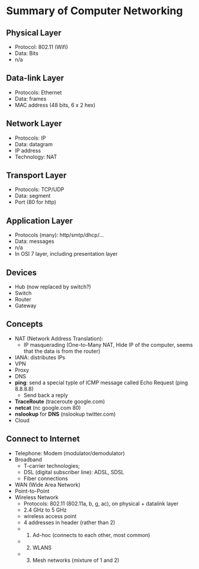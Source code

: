 # Summary of Computer Networking

## Physical Layer
- Protocol: 802.11 (Wifi)
- Data: Bits
- n/a

## Data-link Layer
- Protocols: Ethernet
- Data: frames
- MAC address (48 bits, 6 x 2 hex)

## Network Layer
- Protocols: IP
- Data: datagram
- IP address
- Technology: NAT

## Transport Layer
- Protocols: TCP/UDP
- Data: segment
- Port (80 for http)

## Application Layer
- Protocols (many): http/smtp/dhcp/...
- Data: messages
- n/a
- In OSI 7 layer, including presentation layer

## Devices
- Hub (now replaced by switch?)
- Switch
- Router
- Gateway

## Concepts
- NAT (Network Address Translation):
	- IP masquerading (One-to-Many NAT, Hide IP of the computer, seems that the data is from the router)
- IANA: distributes IPs
- VPN
- Proxy
- DNS
- **ping**: send a special typle of ICMP message called Echo Request (ping 8.8.8.8)
	- Send back a reply
- **TraceRoute** (traceroute google.com)
- **netcat** (nc google.com 80)
- **nslookup** for **DNS** (nslookup twitter.com)
- Cloud

## Connect to Internet
- Telephone: Modem (modulator/demodulator)
- Broadband
	- T-carrier technologies;
	- DSL (digital subscriber line): ADSL, SDSL
	- Fiber connections
- WAN (Wide Area Network)
- Point-to-Point
- Wireless Network
	- Protocols: 802.11 (802.11a, b, g, ac), on physical + datalink layer
	- 2.4 GHz to 5 GHz
	- wireless access point
	- 4 addresses in header (rather than 2)
	- 1. Ad-hoc (connects to each other, most common)
	- 2. WLANS
	- 3. Mesh networks (mixture of 1 and 2)
